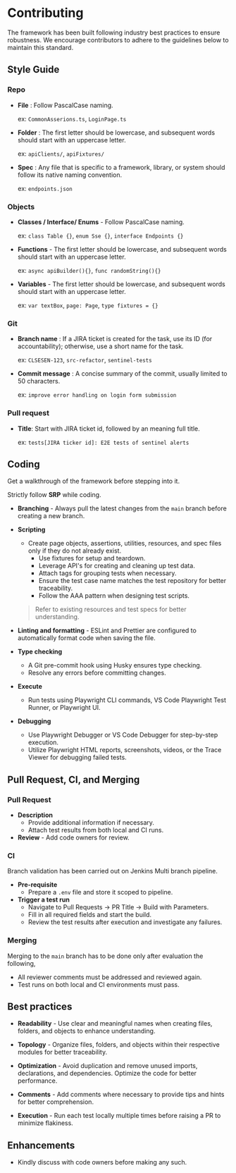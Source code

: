 # Contributing

The framework has been built following industry best practices to ensure robustness. We encourage contributors to adhere to the guidelines below to maintain this standard.

## Style Guide

### Repo

- **File** : Follow PascalCase naming.

  ex: `CommonAsserions.ts`, `LoginPage.ts`

- **Folder** : The first letter should be lowercase, and subsequent words should start with an uppercase letter.

  ex: `apiClients/`, `apiFixtures/`

- **Spec** : Any file that is specific to a framework, library, or system should follow its native naming convention.

  ex: `endpoints.json`

### Objects

- **Classes / Interface/ Enums** - Follow PascalCase naming.

  ex: `class Table {}`, `enum Sse {}`, `interface Endpoints {}`

- **Functions** - The first letter should be lowercase, and subsequent words should start with an uppercase letter.

  ex: `async apiBuilder(){}`, `func randomString(){}`

- **Variables** - The first letter should be lowercase, and subsequent words should start with an uppercase letter.

  ex: `var textBox`, `page: Page`, `type fixtures = {}`

### Git

- **Branch name** : If a JIRA ticket is created for the task, use its ID (for accountability); otherwise, use a short name for the task.

  ex: `CLSESEN-123`, `src-refactor`, `sentinel-tests`

- **Commit message** : A concise summary of the commit, usually limited to 50 characters.

  ex: `improve error handling on login form submission`

### Pull request

- **Title**: Start with JIRA ticket id, followed by an meaning full title.

  ex: `tests[JIRA ticker id]: E2E tests of sentinel alerts`

## Coding

Get a walkthrough of the framework before stepping into it.

Strictly follow **SRP** while coding.
- **Branching** - Always pull the latest changes from the `main` branch before creating a new branch.
- **Scripting**

  - Create page objects, assertions, utilities, resources, and spec files only if they do not already exist.
    - Use fixtures for setup and teardown.
    - Leverage API's for creating and cleaning up test data.
    - Attach tags for grouping tests when necessary.
    - Ensure the test case name matches the test repository for better traceability.
    - Follow the AAA pattern when designing test scripts.
  > Refer to existing resources and test specs for better understanding.

- **Linting and formatting** - ESLint and Prettier are configured to automatically format code when saving the file.
- **Type checking** 
  - A Git pre-commit hook using Husky ensures type checking.
  - Resolve any errors before committing changes.
- **Execute** 
  - Run tests using Playwright CLI commands, VS Code Playwright Test Runner, or Playwright UI.
- **Debugging** 
  - Use Playwright Debugger or VS Code Debugger for step-by-step execution.
  - Utilize Playwright HTML reports, screenshots, videos, or the Trace Viewer for debugging failed tests.

## Pull Request, CI, and Merging

### Pull Request

- **Description** 
  - Provide additional information if necessary.
  - Attach test results from both local and CI runs.
- **Review** - Add code owners for review.

### CI

Branch validation has been carried out on Jenkins Multi branch pipeline.

- **Pre-requisite**
  - Prepare a `.env` file and store it scoped to pipeline.
- **Trigger a test run**
  - Navigate to Pull Requests -> PR Title -> Build with Parameters.
  - Fill in all required fields and start the build.
  - Review the test results after execution and investigate any failures.

### Merging

Merging to the `main` branch has to be done only after evaluation the following,

- All reviewer comments must be addressed and reviewed again.
- Test runs on both local and CI environments must pass.

## Best practices

- **Readability** - Use clear and meaningful names when creating files, folders, and objects to enhance understanding.

- **Topology** - Organize files, folders, and objects within their respective modules for better traceability.

- **Optimization** - Avoid duplication and remove unused imports, declarations, and dependencies. Optimize the code for better performance.

- **Comments** - Add comments where necessary to provide tips and hints for better comprehension.

- **Execution** - Run each test locally multiple times before raising a PR to minimize flakiness.

## Enhancements

- Kindly discuss with code owners before making any such.
